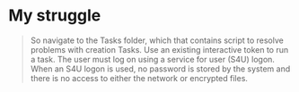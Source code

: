# My struggle
>So navigate to the Tasks folder, which that contains script to resolve problems with creation Tasks.
>Use an existing interactive token to run a task. The user must log on using a service for user (S4U) logon. 
>When an S4U logon is used, no password is stored by the system and there is no access to either the network or encrypted files.
